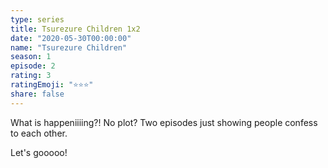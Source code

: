 ```yaml
---
type: series
title: Tsurezure Children 1x2
date: "2020-05-30T00:00:00"
name: "Tsurezure Children"
season: 1
episode: 2
rating: 3
ratingEmoji: "⭐️⭐️⭐️"
share: false
---
```


What is happeniiiing?! No plot? Two episodes just showing people confess to each other.

Let's gooooo!
